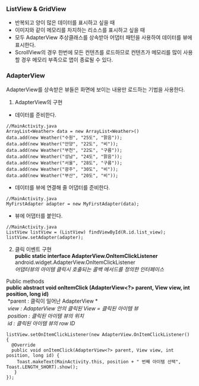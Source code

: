 ### ListView & GridView 
- 반복되고 양이 많은 데이터를 표시하고 싶을 때
- 이미지와 같이 메모리를 차지하는 리소스를 표시하고 싶을 때    
- 모두 AdapterView 추상클래스를 상속받아 어댑터 패턴을 사용하여 데이터를 뷰에 표시한다.
- ScrollView의 경우 한번에 모든 컨텐츠를 로드하므로 컨텐츠가 메모리를 많이 사용할 경우 메모리 부족으로 앱이 종료될 수 있다.

### AdapterView
AdapterView를 상속받은 뷰들은 화면에 보이는 내용만 로드하는 기법을 사용한다.

1. AdapterView의 구현
- 데이터를 준비한다.
```{.java}
//MainActivity.java
ArrayList<Weather> data = new ArrayList<Weather>()
data.add(new Weather("수원", "25도", "맑음"));
data.add(new Weather("안양", "22도", "비"));
data.add(new Weather("부천", "22도", "구름"));
data.add(new Weather("성남", "24도", "맑음"));
data.add(new Weather("서울", "28도", "구름"));
data.add(new Weather("광주", "30도", "비"));
data.add(new Weather("부산", "20도", "비"));
```
- 데이터를 뷰에 연결해 줄 어댑터를 준비한다.
```{.java}
//MainActivity.java
MyFirstAdapter adapter = new MyFirstAdapter(data);
```
- 뷰에 어댑터를 붙인다.
```{.java}
//MainActivity.java
ListView listView = (ListView) findViewById(R.id.list_view);
listView.setAdapter(adapter);
```
2. 클릭 이벤트 구현    
**public static interface AdapterView.OnItemClickListener**    
android.widget.AdapterView.OnItemClickListener    
*어댑터뷰의 아이템 클릭시 호출되는 콜백 메서드를 정의한 인터페이스*

Public methods    
**public abstract void onItemClick (AdapterView<?> parent, View view, int position, long id)**    
&nbsp;*parent : 클릭이 일어난 AdapterView *    
&nbsp;*view : AdapterView 안의 클릭된 View = 클릭된 아이템 뷰*    
&nbsp;*position : 클릭된 아이템 뷰의 위치*    
&nbsp;*id : 클릭된 아이템 뷰의 row ID*


```{.java}
listView.setOnItemClickListener(new AdapterView.OnItemClickListener() {
  @Override
  public void onItemClick(AdapterView<?> parent, View view, int position, long id) {
    Toast.makeText(MainActivity.this, position + " 번째 아이템 선택", Toast.LENGTH_SHORT).show();
   }
});
```
